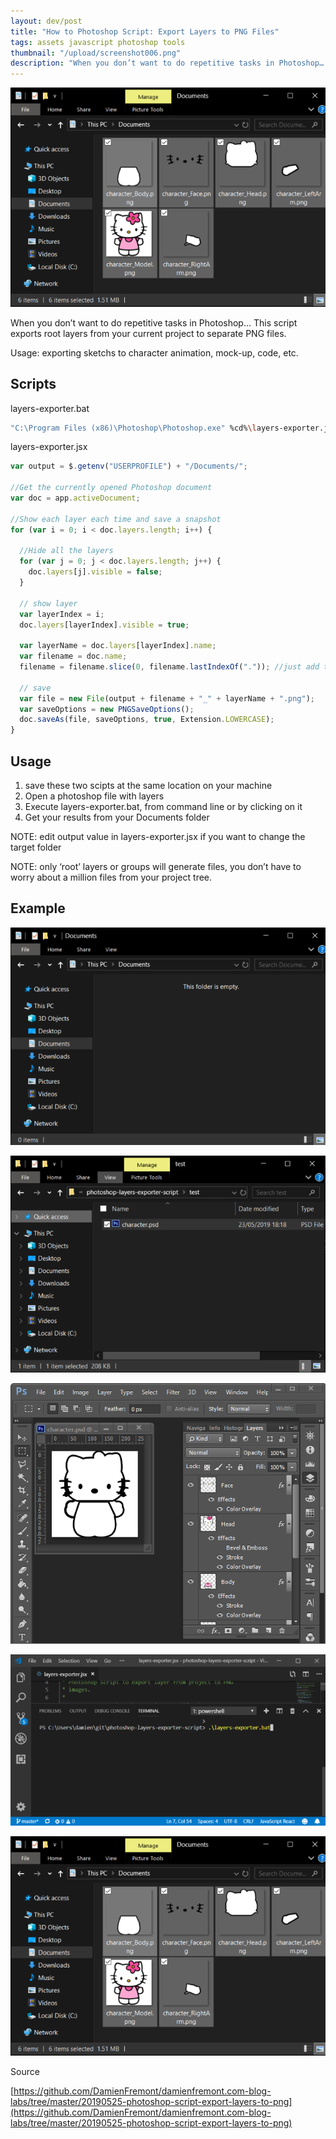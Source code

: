 ```yaml
---
layout: dev/post
title: "How to Photoshop Script: Export Layers to PNG Files"
tags: assets javascript photoshop tools
thumbnail: "/upload/screenshot006.png"
description: "When you don’t want to do repetitive tasks in Photoshop… This script exports root layers from your current project..."
---
```


![post-image](/upload/screenshot006.png)

When you don’t want to do repetitive tasks in Photoshop… This script exports root layers from your current project to separate PNG files.

Usage: exporting sketchs to character animation, mock-up, code, etc.

## Scripts

layers-exporter.bat
````bash
"C:\Program Files (x86)\Photoshop\Photoshop.exe" %cd%\layers-exporter.jsx`
````

layers-exporter.jsx
````javascript
var output = $.getenv("USERPROFILE") + "/Documents/";
 
//Get the currently opened Photoshop document
var doc = app.activeDocument;
 
//Show each layer each time and save a snapshot
for (var i = 0; i < doc.layers.length; i++) {
 
  //Hide all the layers
  for (var j = 0; j < doc.layers.length; j++) {
    doc.layers[j].visible = false;
  }
 
  // show layer
  var layerIndex = i;
  doc.layers[layerIndex].visible = true;

  var layerName = doc.layers[layerIndex].name;
  var filename = doc.name;
  filename = filename.slice(0, filename.lastIndexOf(".")); //just add this line to the construction.
 
  // save
  var file = new File(output + filename + "_" + layerName + ".png");
  var saveOptions = new PNGSaveOptions();
  doc.saveAs(file, saveOptions, true, Extension.LOWERCASE);
}
````

## Usage

1.  save these two scipts at the same location on your machine
2.  Open a photoshop file with layers
3.  Execute layers-exporter.bat, from command line or by clicking on it
4.  Get your results from your Documents folder

NOTE: edit output value in layers-exporter.jsx if you want to change the target folder

NOTE: only ‘root’ layers or groups will generate files, you don’t have to worry about a million files from your project tree.

## Example

![post-image](/upload/screenshot000.png)

![post-image](/upload/screenshot002.png)

![post-image](/upload/screenshot003.png)

![post-image](/upload/screenshot005.png)

![post-image](/upload/screenshot006.png)

Source

[https://github.com/DamienFremont/damienfremont.com-blog-labs/tree/master/20190525-photoshop-script-export-layers-to-png](https://github.com/DamienFremont/damienfremont.com-blog-labs/tree/master/20190525-photoshop-script-export-layers-to-png)